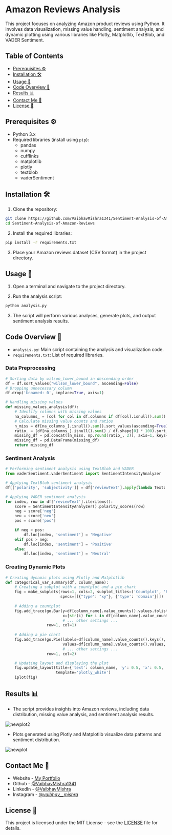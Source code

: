 # Amazon Reviews Analysis

This project focuses on analyzing Amazon product reviews using Python. It involves data visualization, missing value handling, sentiment analysis, and dynamic plotting using various libraries like Plotly, Matplotlib, TextBlob, and VADER Sentiment.

## Table of Contents

- [Prerequisites ⚙️](#prerequisites)
- [Installation 🛠️](#installation)
- [Usage 🚀](#usage)
- [Code Overview 📝](#code-overview)
- [Results 📊](#results)
- [Contact Me 👥](#contributing)
- [License 📄](#license)

## Prerequisites ⚙️

- Python 3.x
- Required libraries (install using `pip`):
  - pandas
  - numpy
  - cufflinks
  - matplotlib
  - plotly
  - textblob
  - vaderSentiment

## Installation 🛠️

1. Clone the repository:
```bash
git clone https://github.com/VaibhavMishra1341/Sentiment-Analysis-of-Amazon-Reviews.git
cd Sentiment-Analysis-of-Amazon-Reviews
```

2. Install the required libraries:
```bash
pip install -r requirements.txt
```

3. Place your Amazon reviews dataset (CSV format) in the project directory.

## Usage 🚀

1. Open a terminal and navigate to the project directory.

2. Run the analysis script:
```bash
python analysis.py
```

3. The script will perform various analyses, generate plots, and output sentiment analysis results.

## Code Overview 📝

- `analysis.py`: Main script containing the analysis and visualization code.
- `requirements.txt`: List of required libraries.

### Data Preprocessing 
```python
# Sorting data by wilson_lower_bound in descending order
df = df.sort_values("wilson_lower_bound", ascending=False)
# Dropping unnecessary column
df.drop('Unnamed: 0', inplace=True, axis=1)

# Handling missing values
def missing_values_analysis(df):
    # Identify columns with missing values
    na_columns_ = [col for col in df.columns if df[col].isnull().sum() > 0]
    # Calculate missing value counts and ratios
    n_miss = df[na_columns_].isnull().sum().sort_values(ascending=True)
    ratio_ = (df[na_columns_].isnull().sum() / df.shape[0] * 100).sort_values(ascending=True)
    missing_df = pd.concat([n_miss, np.round(ratio_, 2)], axis=1, keys=['Missing Values', 'Ratio'])
    missing_df = pd.DataFrame(missing_df)
    return missing_df

```

### Sentiment Analysis
```python
# Performing sentiment analysis using TextBlob and VADER
from vaderSentiment.vaderSentiment import SentimentIntensityAnalyzer

# Applying TextBlob sentiment analysis
df[['polarity', 'subjectivity']] = df['reviewText'].apply(lambda Text: pd.Series(TextBlob(Text).sentiment))

# Applying VADER sentiment analysis
for index, row in df['reviewText'].iteritems():
    score = SentimentIntensityAnalyzer().polarity_scores(row)
    neg = score['neg']
    neu = score['neu']
    pos = score['pos']

    if neg > pos:
        df.loc[index, 'sentiment'] = 'Negative'
    elif pos > neg:
        df.loc[index, 'sentiment'] = 'Positive'
    else:
        df.loc[index, 'sentiment'] = 'Neutral'

```

### Creating Dynamic Plots
```python
# Creating dynamic plots using Plotly and Matplotlib
def categorical_var_summary(df, column_name):
    # Creating a subplot with a countplot and a pie chart
    fig = make_subplots(rows=1, cols=2, subplot_titles=('Countplot', 'Percentage'),
                        specs=[[{"type": "xy"}, {'type': 'domain'}]])
    
    # Adding a countplot
    fig.add_trace(go.Bar(y=df[column_name].value_counts().values.tolist(),
                         x=[str(i) for i in df[column_name].value_counts().index],
                         # ... other settings ...
                  row=1, col=1)
    
    # Adding a pie chart
    fig.add_trace(go.Pie(labels=df[column_name].value_counts().keys(),
                         values=df[column_name].value_counts().values,
                         # ... other settings ...
                  row=1, col=2)

    # Updating layout and displaying the plot
    fig.update_layout(title={'text': column_name, 'y': 0.5, 'x': 0.5, 'xanchor': 'center', 'yanchor': 'top'},
                      template='plotly_white')
    iplot(fig)

```

## Results 📊

- The script provides insights into Amazon reviews, including data distribution, missing value analysis, and sentiment analysis results.

![newplot2](https://github.com/VaibhavMishra1341/Sentiment-Analysis-of-Amazon-Reviews/assets/39896268/822caf3b-b32e-4867-a908-06c865af5250)


- Plots generated using Plotly and Matplotlib visualize data patterns and sentiment distribution.

![newplot](https://github.com/VaibhavMishra1341/Sentiment-Analysis-of-Amazon-Reviews/assets/39896268/8057e584-2f19-4ddc-a378-e0faac2d6aaa)

## Contact Me 👥

- Website - [My Portfolio](https://vaibhav-mishra.vercel.app/)
- Github - [@VaibhavMishra1341](https://github.com/VaibhavMishra1341)
- LinkedIn - [@VaibhavMishra](https://www.linkedin.com/in/vaibhav-mishra-vm/)
- Instagram - [@_vaibhav__mishra_](https://www.instagram.com/_vaibhav__mishra_)

## License 📄

This project is licensed under the MIT License - see the [LICENSE](LICENSE) file for details.

